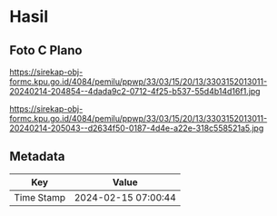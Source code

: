 # Hasil

## Foto C Plano

https://sirekap-obj-formc.kpu.go.id/4084/pemilu/ppwp/33/03/15/20/13/3303152013011-20240214-204854--4dada9c2-0712-4f25-b537-55d4b14d16f1.jpg

https://sirekap-obj-formc.kpu.go.id/4084/pemilu/ppwp/33/03/15/20/13/3303152013011-20240214-205043--d2634f50-0187-4d4e-a22e-318c558521a5.jpg


## Metadata

| Key        | Value               |
| ---------- | ------------------- |
| Time Stamp | 2024-02-15 07:00:44 |



